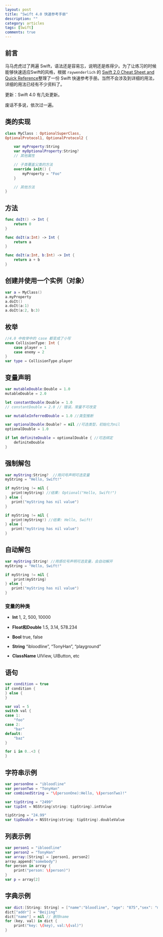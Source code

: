 ```yaml
---
layout: post
title: "Swift 4.0 快速参考手册"
description: ""
category: articles
tags: [Swift]
comments: true
---
```


## 前言

马马虎虎过了两遍 Swift，语法还是容易忘，说明还是练得少。为了让练习的时候能够快速适应Swift的风格，根据 `raywenderlich` 的 [Swift 2.0 Cheat Sheet and Quick Reference](https://koenig-media.raywenderlich.com/uploads/2014/06/RW-Swift-Cheatsheet-0_8.pdf)整理了一份 Swift 快速参考手册。当然不会涉及到详细的用法，详细的用法已经有不少资料了。

更新：Swift 4.0 有几处更新。

废话不多说，依次过一遍。

## 类的实现

```swift
class MyClass : OptionalSuperClass,
OptionalProtocol1, OptionalProtocol2 {

	var myProperty:String
	var myOptionalProperty:String?
	// 其他属性

	// 子类覆盖父类的方法
	override init() {
		myProperty = "Foo"
	}

	// 其他方法
}
```

## 方法

```swift
func doIt() -> Int {
	return 0
}

func doIt(a:Int) -> Int {
	return a
}

func doIt(a:Int, b:Int) -> Int {
	return a + b
}
```

## 创建并使用一个实例（对象）

```swift
var a = MyClass()
a.myProperty
a.doIt()
a.doIt(a:1)
a.doIt(a:2, b:3)
```

## 枚举

```swift
//4.0 中枚举中的 case 都变成了小写
enum CollisionType: Int {
    case player = 1
    case enemy = 2
}
var type = CollisionType.player
```

## 变量声明

```swift
var mutableDouble:Double = 1.0
mutableDouble = 2.0

let constantDouble:Double = 1.0
// constantDouble = 2.0 // 错误，常量不可改变

var mutableInferredDouble = 1.0 //类型推断

var optionalDouble:Double? = nil //可选类型，初始化为nil
optionalDouble = 1.0

if let definiteDouble = optionalDouble { //可选绑定
	definiteDouble
}
```

## 强制解包

```swift
var myString:String?  //用问号声明可选变量
myString = "Hello, Swift!"

if myString != nil {
   print(myString) //结果: Optional("Hello, Swift!")
} else {
   print("myString has nil value")
}

if myString != nil {
   print(myString!) //结果: Hello, Swift!
} else {
   print("myString has nil value")
}
```

## 自动解包

```swift
var myString:String! //用感叹号声明可选变量，会自动解开
myString = "Hello, Swift!"

if myString != nil {
	print(myString)
} else {
   print("myString has nil value")
}
```

### 变量的种类

- **Int** 1, 2, 500, 10000

- **Float和Double** 1.5, 3.14, 578.234

- **Bool** true, false

- **String** “ibloodline”, “TonyHan”, “playground”

- **ClassName** UIView, UIButton, etc

## 语句

```swift
var condition = true
if condition {
} else {
}

var val = 5
switch val {
case 1:
	"foo"
case 2:
	"bar"
default:
	"baz"
}

for i in 0..<3 {
}
```

## 字符串示例

```swift
var personOne = "ibloodline"
var personTwo = "TonyHan"
var combinedString = "\(personOne):Hello, \(personTwo)!"

var tipString = "2499"
var tipInt = NSString(string: tipString).intValue

tipString = "24.99"
var tipDouble = NSString(string: tipString).doubleValue
```

## 列表示例

```swift
var person1 = "ibloodline"
var person2 = "TonyHan"
var array:[String] = [person1, person2]
array.append("somebody")
for person in array {
    print("person: \(person)")
}
var p = array[2]
```

## 字典示例

```swift
var dict:[String: String] = ["name":"bloodline", "age": "875","sex": "male" ]
dict["addr"] = "Beijing"
dict["name"] = nil // 删除name
for (key, val) in dict {
    print("key: \(key), val:\(val)")
}
```
